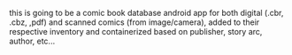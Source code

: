 this is going to be a comic book database android app for both digital (.cbr, .cbz, ,pdf) and scanned comics (from image/camera), added to their respective inventory and containerized based on publisher, story arc, author, etc...
